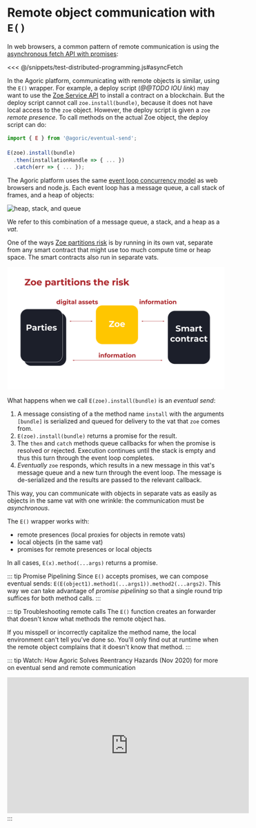 # Remote object communication with `E()`

In web browsers, a common pattern of remote communication is using the
[asynchronous fetch API with promises](
https://developer.mozilla.org/en-US/docs/Learn/JavaScript/Asynchronous/Introducing#promises):

<<< @/snippets/test-distributed-programming.js#asyncFetch

In the Agoric platform, communicating with remote objects is similar,
using the `E()` wrapper. For example,
a deploy script (_@@TODO IOU link_) may want to use the
[Zoe Service API](/zoe/api/zoe.md) to install a contract on a blockchain.
But the deploy script cannot call `zoe.install(bundle)`, because it does not have local
access to the `zoe` object. However, the deploy
script is given a `zoe` *remote presence*. To call methods on the
actual Zoe object, the deploy script can do:

```js
import { E } from '@agoric/eventual-send';

E(zoe).install(bundle)
  .then(installationHandle => { ... })
  .catch(err => { ... });
```

The Agoric platform uses the same [event loop concurrency model](https://developer.mozilla.org/en-US/docs/Web/JavaScript/EventLoop) as web browsers and node.js.
Each event loop has a message queue, a call stack of frames, and a heap of objects:

![heap, stack, and queue](https://developer.mozilla.org/en-US/docs/Web/JavaScript/EventLoop/the_javascript_runtime_environment_example.svg)

We refer to this combination of a message queue, a stack, and a heap as a _vat_.

One of the ways [Zoe partitions risk](https://www.youtube.com/watch?v=T6h6TMuVHKQ&t=368s) is by running in its own vat, separate from any smart contract that might
use too much compute time or heap space. The smart contracts also run in separate vats.

![Zoe in a separate vat](../../assets/zoe-partitions-risk-slide.svg)

What happens when we call `E(zoe).install(bundle)` is an _eventual send_:

 1. A message consisting of a the method name `install`
    with the arguments `[bundle]` is serialized and queued for delivery to
    the vat that `zoe` comes from.
 2. `E(zoe).install(bundle)` returns a promise for the result.
 3. The `then` and `catch` methods queue callbacks for when the promise
    is resolved or rejected.
    Execution continues until the stack is empty and thus this
    turn through the event loop completes.
 4. _Eventually_ `zoe` responds, which results in a new message
    in this vat's message queue and a new turn through the event loop.
    The message is de-serialized and the results are passed to the relevant callback.

This way, you can communicate with objects in separate vats
as easily as objects in the same vat with one wrinkle: the communication
must be _asynchronous_.

The `E()` wrapper works with:

  - remote presences (local proxies for objects in remote vats)
  - local objects (in the same vat)
  - promises for remote presences or local objects

In all cases, `E(x).method(...args)` returns a promise.

::: tip Promise Pipelining
Since `E()` accepts promises, we can compose eventual sends:
`E(E(object1).method1(...args1)).method2(...args2)`. This way
we can take advantage of _promise pipelining_ so that a single
round trip suffices for both method calls.
:::

::: tip Troubleshooting remote calls
The `E()` function creates an
forwarder that doesn't know what methods the remote object has.

If you misspell or incorrectly capitalize the method name,
the local environment can't tell you've done so. You'll only find out at runtime when the 
remote object complains that it doesn't know that method.
:::

::: tip Watch: How Agoric Solves Reentrancy Hazards (Nov 2020)
for more on eventual send and remote communication
<iframe width="560" height="315" src="https://www.youtube.com/embed/38oTyVv_D9I" title="YouTube video player" frameborder="0" allow="accelerometer; autoplay; clipboard-write; encrypted-media; gyroscope; picture-in-picture" allowfullscreen></iframe>
:::
